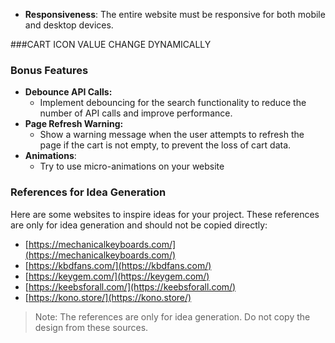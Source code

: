 
*   **Responsiveness**: The entire website must be responsive for both mobile and desktop devices.

  ###CART ICON VALUE CHANGE DYNAMICALLY

### Bonus Features

*   **Debounce API Calls:**
    *   Implement debouncing for the search functionality to reduce the number of API calls and improve performance.
*   **Page Refresh Warning:**
    *   Show a warning message when the user attempts to refresh the page if the cart is not empty, to prevent the loss of cart data.
*   **Animations**:
    *   Try to use micro-animations on your website



  

### References for Idea Generation

Here are some websites to inspire ideas for your project. These references are only for idea generation and should not be copied directly:

- [https://mechanicalkeyboards.com/](https://mechanicalkeyboards.com/)
- [https://kbdfans.com/](https://kbdfans.com/)
- [https://keygem.com/](https://keygem.com/)
- [https://keebsforall.com/](https://keebsforall.com/)
- [https://kono.store/](https://kono.store/)

> Note: The references are only for idea generation. Do not copy the design from these sources.